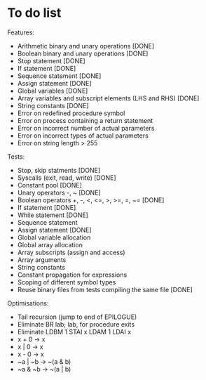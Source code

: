# To do list

Features:

- Arithmetic binary and unary operations [DONE]
- Boolean binary and unary operations [DONE]
- Stop statement [DONE]
- If statement [DONE]
- Sequence statement [DONE]
- Assign statement [DONE]
- Global variables [DONE]
- Array variables and subscript elements (LHS and RHS) [DONE]
- String constants [DONE]
- Error on redefined procedure symbol
- Error on process containing a return statement
- Error on incorrect number of actual parameters
- Error on incorrect types of actual parameters
- Error on string length > 255

Tests:

- Stop, skip statments [DONE]
- Syscalls (exit, read, write) [DONE]
- Constant pool [DONE]
- Unary operators -, ~ [DONE]
- Boolean operators +, -, <, <=, >, >=, =, ~= [DONE]
- If statement [DONE]
- While statement [DONE]
- Sequence statement
- Assign statement [DONE]
- Global variable allocation
- Global array allocation
- Array subscripts (assign and access)
- Array arguments
- String constants
- Constant propagation for expressions
- Scoping of different symbol types
- Reuse binary files from tests compiling the same file [DONE]

Optimisations:
- Tail recursion (jump to end of EPILOGUE)
- Eliminate BR lab; lab, for procedure exits
- Eliminate
  LDBM 1
  STAI x
  LDAM 1
  LDAI x
- x + 0 -> x
- x | 0 -> x
- x - 0 -> x
- ~a | ~b -> ~(a & b)
- ~a & ~b -> ~(a | b)